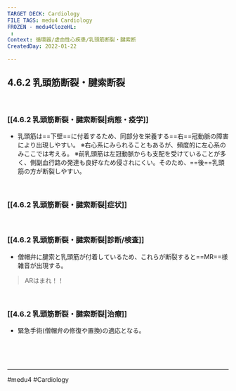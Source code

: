 ```yaml
---
TARGET DECK: Cardiology
FILE TAGS: medu4 Cardiology
FROZEN - medu4ClozeHL:
 : 
Context: 循環器/虚血性心疾患/乳頭筋断裂・腱索断
CreatedDay: 2022-01-22

---
```


## 4.6.2 乳頭筋断裂・腱索断裂

<br>

### [[4.6.2 乳頭筋断裂・腱索断裂|病態・疫学]]
* 乳頭筋は==下壁==に付着するため、同部分を栄養する==右==冠動脈の障害により出現しやすい。 
※右心系にみられることもあるが、頻度的に左心系のみここでは考える。 
※前乳頭筋は左冠動脈からも支配を受けていることが多く、側副血行路の発達も良好なため侵されにくい。そのため、==後==乳頭筋の方が断裂しやすい。
<!--ID: 1643709296635-->



<br>

### [[4.6.2 乳頭筋断裂・腱索断裂|症状]]


<br>

### [[4.6.2 乳頭筋断裂・腱索断裂|診断/検査]]
* 僧帽弁に腱索と乳頭筋が付着しているため、これらが断裂すると==MR==様雑音が出現する。 
<!--ID: 1643709296642-->
>ARはまれ！！

<br>

### [[4.6.2 乳頭筋断裂・腱索断裂|治療]]
* 緊急手術(僧帽弁の修復や置換)の適応となる。

<br><br><br>

---
#medu4 #Cardiology